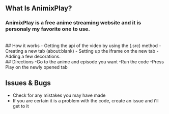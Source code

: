 ## **What Is AnimixPlay?**
###  AnimixPlay is a free anime streaming website and it is personaly my favorite one to use.
</br>
## How it works
- Getting the api of the video by using the (.src) method
-  Creating a new tab (about:blank)
-  Setting up the iframe on the new tab
-   Adding a few decorations.
</br>
## Directions
-Go to the anime and episode you want
-Run the code
-Press Play on the newly opened tab
</br>

## Issues & Bugs
- Check for any mistakes you may have made 
- If you are certain it is a problem with the code, create an issue and i'll get to it
